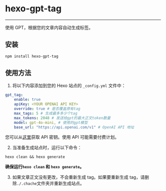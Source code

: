 # hexo-gpt-tag

---

使用 GPT，根据您的文章内容自动生成标签。

## 安装

```bash
npm install hexo-gpt-tag
```

## 使用方法

1.  将以下内容添加到您的 Hexo 站点的 `_config.yml` 文件中：

```yaml
gpt_tag:
    enable: true
    apiKey: <YOUR OPENAI API KEY>
    override: true # 是否覆盖原有tag
    max_tags: 5 # 生成最多多少个tag
    max_tokens: 2048 # 发送给gpt的最大正文token数量
    model: gpt-4o-mini, # 使用的gpt模型
    base_url: "https://api.openai.com/v1" # OpenAI API 地址
```

您可以从[这里](https://platform.openai.com/account/api-keys)获取 API 密钥。使用 API 可能需要付费计划。

2.  当准备生成站点时，运行以下命令：

`hexo clean && hexo generate`

**确保运行`hexo clean` 和 `hexo generate`。**

3. 如果文章正文没有更改，不会重新生成 tag。如果要重新生成 tag，请删除`./.chache`文件夹并重新生成站点。

